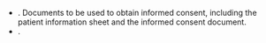 - . Documents  to  be  used  to  obtain  informed  consent,  including  the  patient  information  sheet  and  the  informed consent document.
- . 